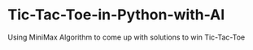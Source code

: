 # Tic-Tac-Toe-in-Python-with-AI
Using MiniMax Algorithm to come up with solutions to win Tic-Tac-Toe
